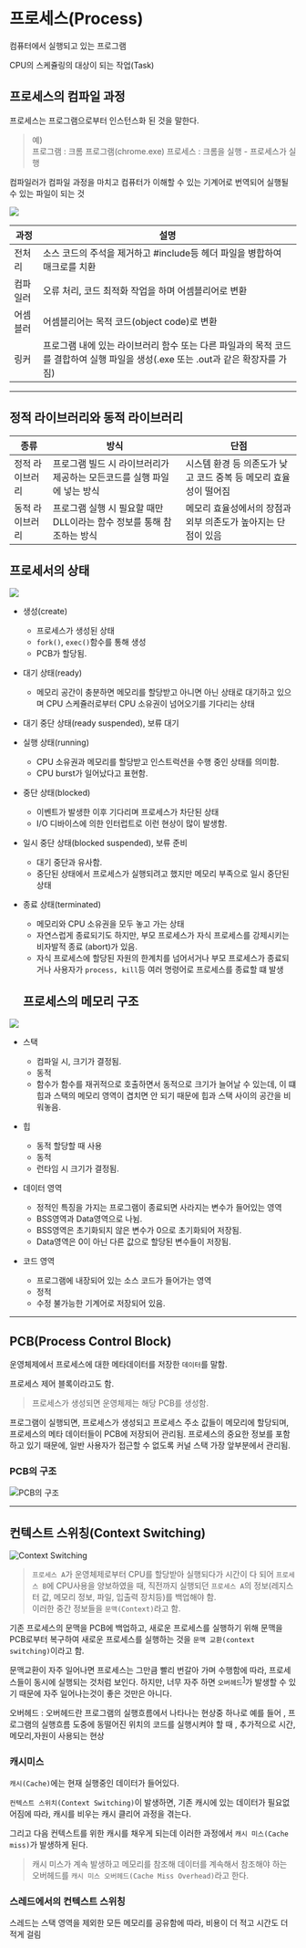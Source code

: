 # 프로세스(Process)

컴퓨터에서 실행되고 있는 프로그램<br/>

CPU의 스케쥴링의 대상이 되는 작업(Task)

## 프로세스의 컴파일 과정

프로세스는 프로그램으로부터 인스턴스화 된 것을 말한다.

> 예) <br/>
> 프로그램 : 크롬 프로그램(chrome.exe)
> 프로세스 : 크롬을 실행 - 프로세스가 실행

컴파일러가 컴파일 과정을 마치고 컴퓨터가 이해할 수 있는 기계어로 번역되어 실행될 수 있는 파일이 되는 것

![](./src/process_compile.png)

| 과정     | 설명                                                                                                                             |
| -------- | -------------------------------------------------------------------------------------------------------------------------------- |
| 전처리   | 소스 코드의 주석을 제거하고 #include등 헤더 파일을 병합하여 매크로를 치환                                                        |
| 컴파일러 | 오류 처리, 코드 최적화 작업을 하며 어셈블리어로 변환                                                                             |
| 어셈블러 | 어셈블리어는 목적 코드(object code)로 변환                                                                                       |
| 링커     | 프로그램 내에 있는 라이브러리 함수 또는 다른 파일과의 목적 코드를 결합하여 실행 파일을 생성(.exe 또는 .out과 같은 확장자를 가짐) |

---

## 정적 라이브러리와 동적 라이브러리

| 종류            | 방식                                                                    | 단점                                                             |
| --------------- | ----------------------------------------------------------------------- | ---------------------------------------------------------------- |
| 정적 라이브러리 | 프로그램 빌드 시 라이브러리가 제공하는 모든코드를 실행 파일에 넣는 방식 | 시스템 환경 등 의존도가 낮고 코드 중복 등 메모리 효율성이 떨어짐 |
| 동적 라이브러리 | 프로그램 실행 시 필요할 때만 DLL이라는 함수 정보를 통해 참조하는 방식   | 메모리 효율성에서의 장점과 외부 의존도가 높아지는 단점이 있음    |

## 프로세서의 상태

![](./src/process_state.png)

- 생성(create)

  - 프로세스가 생성된 상태
  - `fork()`, `exec()`함수를 통해 생성
  - PCB가 할당됨.

- 대기 상태(ready)

  - 메모리 공간이 충분하면 메모리를 할당받고 아니면 아닌 상태로 대기하고 있으며 CPU 스케쥴러로부터 CPU 소유권이 넘어오기를 기다리는 상태

- 대기 중단 상태(ready suspended), 보류 대기

- 실행 상태(running)

  - CPU 소유권과 메모리를 할당받고 인스트럭션을 수행 중인 상태를 의미함.
  - CPU burst가 일어났다고 표현함.

- 중단 상태(blocked)

  - 이벤트가 발생한 이후 기다리며 프로세스가 차단된 상태
  - I/O 디바이스에 의한 인터럽트로 이런 현상이 많이 발생함.

- 일시 중단 상태(blocked suspended), 보류 준비

  - 대기 중단과 유사함.
  - 중단된 상태에서 프로세스가 실행되려고 했지만 메모리 부족으로 일시 중단된 상태

- 종료 상태(terminated)

  - 메모리와 CPU 소유권을 모두 놓고 가는 상태
  - 자연스럽게 종료되기도 하지만, 부모 프로세스가 자식 프로세스를 강제시키는 비자발적 종료
    (abort)가 있음.
  - 자식 프로세스에 할당된 자원의 한계치를 넘어서거나 부모 프로세스가 종료되거나 사용자가 `process, kill`등 여러 명령어로 프로세스를 종료할 떄 발생

  ## 프로세스의 메모리 구조

![](./src/process_architecture.png)

- 스택

  - 컴파일 시, 크기가 결정됨.
  - 동적
  - 함수가 함수를 재귀적으로 호출하면서 동적으로 크기가 늘어날 수 있는데, 이 떄 힙과 스택의 메모리 영역이 겹치면 안 되기 때문에 힙과 스택 사이의 공간을 비워놓음.

- 힙

  - 동적 할당할 때 사용
  - 동적
  - 런타임 시 크기가 결정됨.

- 데이터 영역

  - 정적인 특징을 가지는 프로그램이 종료되면 사라지는 변수가 들어있는 영역
  - BSS영역과 Data영역으로 나뉨.
  - BSS영역은 초기화되지 않은 변수가 0으로 초기화되어 저장됨.
  - Data영역은 0이 아닌 다른 값으로 할당된 변수들이 저장됨.

- 코드 영역
  - 프로그램에 내장되어 있는 소스 코드가 들어가는 영역
  - 정적
  - 수정 불가능한 기계어로 저장되어 있음.

---

## PCB(Process Control Block)

운영체제에서 프로세스에 대한 메타데이터를 저장한 `데이터`를 말함.

프로세스 제어 블록이라고도 함.

> 프로세스가 생성되면 운영체제는 해당 PCB를 생성함.

프로그램이 실행되면, 프로세스가 생성되고 프로세스 주소 값들이 메모리에 할당되며, 프로세스의 메타 데이터들이 PCB에 저장되어 관리됨.
프로세스의 중요한 정보를 포함하고 있기 때문에, 일반 사용자가 접근할 수 없도록 커널 스택 가장 앞부분에서 관리됨.

### PCB의 구조

![PCB의 구조](./src/pcb_structure.webp)

---

## 컨텍스트 스위칭(Context Switching)

![Context Switching](./src/context_switching.webp)

> `프로세스 A`가 운영체제로부터 CPU를 할당받아 실행되다가 시간이 다 되어 `프로세스 B`에 CPU사용을 양보하였을 때, 직전까지 실행되던 `프로세스 A`의 정보(레지스터 값, 메모리 정보, 파일, 입출력 장치등)를 백업해야 함.<br/>
> 이러한 중간 정보들을 `문맥(Context)`라고 함.

기존 프로세스의 문맥을 PCB에 백업하고, 새로운 프로세스를 실행하기 위해 문맥을 PCB로부터 복구하여 새로운 프로세스를 실행하는 것을 `문맥 교환(context switching)`이라고 함.

문맥교환이 자주 일어나면 프로세스는 그만큼 빨리 번갈아 가며 수행함에 따라, 프로세스들이 동시에 실행되는 것처럼 보인다. 하지만, 너무 자주 하면 `오버헤드`<sup>[1](#footnote_1)</sup>가 발생할 수 있기 때문에 자주 일어나는것이 좋은 것만은 아니다.

<a name="footnote_1">오버헤드</a> : 오버헤드란 프로그램의 실행흐름에서 나타나는 현상중 하나로 예를 들어 , 프로그램의 실행흐름 도중에 동떨어진 위치의 코드를 실행시켜야 할 때 , 추가적으로 시간,메모리,자원이 사용되는 현상

### 캐시미스

`캐시(Cache)`에는 현재 실행중인 데이터가 들어있다.

`컨텍스트 스위치(Context Switching)`이 발생하면, 기존 캐시에 있는 데이터가 필요없어짐에 따라, 캐시를 비우는 캐시 클리어 과정을 겪는다.

그리고 다음 컨텍스트를 위한 캐시를 채우게 되는데 이러한 과정에서 `캐시 미스(Cache miss)`가 발생하게 된다.

> 캐시 미스가 계속 발생하고 메모리를 참조해 데이터를 계속해서 참조해야 하는 오버헤드를 `캐시 미스 오버헤드(Cache Miss Overhead)`라고 한다.

### 스레드에서의 컨텍스트 스위칭

스레드는 스택 영역을 제외한 모든 메모리를 공유함에 따라, 비용이 더 적고 시간도 더 적게 걸림
